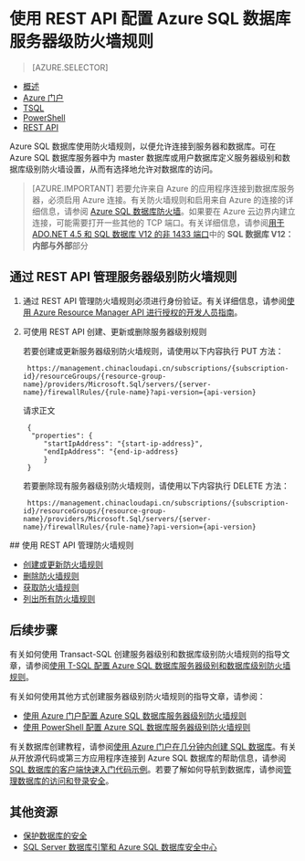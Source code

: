<properties
	pageTitle="使用 REST API 配置 Azure SQL 数据库服务器级别防火墙规则 | Azure"
	description="了解如何为访问 Azure SQL 数据库的 IP 地址配置防火墙。"
	services="sql-database"
	documentationCenter=""
	authors="stevestein"
	manager="jhubbard"
	editor=""/>


<tags
	ms.service="sql-database"
	ms.workload="data-management"
	ms.tgt_pltfrm="na"
	ms.devlang="dotnet"
	ms.topic="article" 
	ms.date="08/09/2016" 
	wacn.date="12/26/2016"
	ms.author="sstein"/>


#  使用 REST API 配置 Azure SQL 数据库服务器级防火墙规则


> [AZURE.SELECTOR]
- [概述](/documentation/articles/sql-database-firewall-configure/)
- [Azure 门户](/documentation/articles/sql-database-configure-firewall-settings/)
- [TSQL](/documentation/articles/sql-database-configure-firewall-settings-tsql/)
- [PowerShell](/documentation/articles/sql-database-configure-firewall-settings-powershell/)
- [REST API](/documentation/articles/sql-database-configure-firewall-settings-rest/)


Azure SQL 数据库使用防火墙规则，以便允许连接到服务器和数据库。可在 Azure SQL 数据库服务器中为 master 数据库或用户数据库定义服务器级别和数据库级别防火墙设置，从而有选择地允许对数据库的访问。

> [AZURE.IMPORTANT] 若要允许来自 Azure 的应用程序连接到数据库服务器，必须启用 Azure 连接。有关防火墙规则和启用来自 Azure 的连接的详细信息，请参阅 [Azure SQL 数据库防火墙](/documentation/articles/sql-database-firewall-configure/)。如果要在 Azure 云边界内建立连接，可能需要打开一些其他的 TCP 端口。有关详细信息，请参阅[用于 ADO.NET 4.5 和 SQL 数据库 V12 的非 1433 端口](/documentation/articles/sql-database-develop-direct-route-ports-adonet-v12/)中的 **SQL 数据库 V12：内部与外部**部分


## 通过 REST API 管理服务器级别防火墙规则
1. 通过 REST API 管理防火墙规则必须进行身份验证。有关详细信息，请参阅[使用 Azure Resource Manager API 进行授权的开发人员指南](/documentation/articles/resource-manager-api-authentication/)。
2. 可使用 REST API 创建、更新或删除服务器级别规则

	若要创建或更新服务器级别防火墙规则，请使用以下内容执行 PUT 方法：
 
		https://management.chinacloudapi.cn/subscriptions/{subscription-id}/resourceGroups/{resource-group-name}/providers/Microsoft.Sql/servers/{server-name}/firewallRules/{rule-name}?api-version={api-version}
	
	请求正文

		{
         "properties": { 
            "startIpAddress": "{start-ip-address}", 
            "endIpAddress": "{end-ip-address}
            }
        } 
 

	若要删除现有服务器级别防火墙规则，请使用以下内容执行 DELETE 方法：
	 
		https://management.chinacloudapi.cn/subscriptions/{subscription-id}/resourceGroups/{resource-group-name}/providers/Microsoft.Sql/servers/{server-name}/firewallRules/{rule-name}?api-version={api-version}


##<a name="manage-firewall-rules-using-the-service-management-rest-api"></a> 使用 REST API 管理防火墙规则

* [创建或更新防火墙规则](https://msdn.microsoft.com/zh-cn/library/azure/mt445501.aspx)
* [删除防火墙规则](https://msdn.microsoft.com/zh-cn/library/azure/mt445502.aspx)
* [获取防火墙规则](https://msdn.microsoft.com/zh-cn/library/azure/mt445503.aspx)
* [列出所有防火墙规则](https://msdn.microsoft.com/zh-cn/library/azure/mt604478.aspx)
 
## 后续步骤

有关如何使用 Transact-SQL 创建服务器级别和数据库级别防火墙规则的指导文章，请参阅[使用 T-SQL 配置 Azure SQL 数据库服务器级别和数据库级别防火墙规则](/documentation/articles/sql-database-configure-firewall-settings-tsql/)。

有关如何使用其他方式创建服务器级别防火墙规则的指导文章，请参阅：

- [使用 Azure 门户配置 Azure SQL 数据库服务器级别防火墙规则](/documentation/articles/sql-database-configure-firewall-settings/)
- [使用 PowerShell 配置 Azure SQL 数据库服务器级别防火墙规则](/documentation/articles/sql-database-configure-firewall-settings-powershell/)

有关数据库创建教程，请参阅[使用 Azure 门户在几分钟内创建 SQL 数据库](/documentation/articles/sql-database-get-started/)。有关从开放源代码或第三方应用程序连接到 Azure SQL 数据库的帮助信息，请参阅 [SQL 数据库的客户端快速入门代码示例](https://msdn.microsoft.com/zh-cn/library/azure/ee336282.aspx)。若要了解如何导航到数据库，请参阅[管理数据库的访问和登录安全](/documentation/articles/sql-database-manage-logins/)。


## 其他资源

- [保护数据库的安全](/documentation/articles/sql-database-security/)
- [SQL Server 数据库引擎和 Azure SQL 数据库安全中心](https://msdn.microsoft.com/zh-cn/library/bb510589)

<!--Image references-->
[1]: ./media/sql-database-configure-firewall-settings/AzurePortalBrowseForFirewall.png
[2]: ./media/sql-database-configure-firewall-settings/AzurePortalFirewallSettings.png
<!--anchors-->

 

<!---HONumber=Mooncake_Quality_Review_1215_2016-->